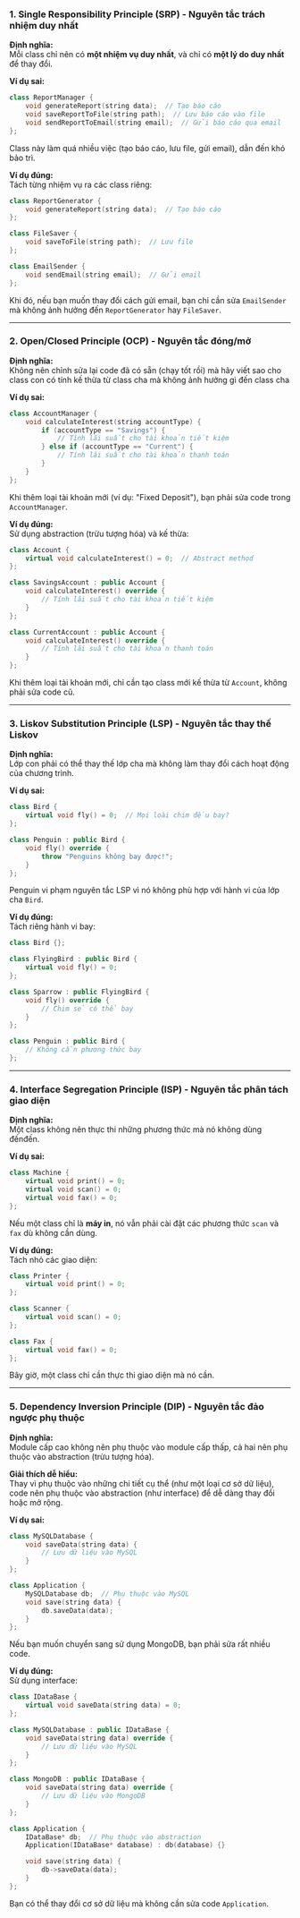 ### 1. **Single Responsibility Principle (SRP) - Nguyên tắc trách nhiệm duy nhất**

**Định nghĩa:**  
Mỗi class chỉ nên có **một nhiệm vụ duy nhất**, và chỉ có **một lý do duy nhất** để thay đổi.

**Ví dụ sai:**
```cpp
class ReportManager {
    void generateReport(string data);  // Tạo báo cáo
    void saveReportToFile(string path);  // Lưu báo cáo vào file
    void sendReportToEmail(string email);  // Gửi báo cáo qua email
};
```
Class này làm quá nhiều việc (tạo báo cáo, lưu file, gửi email), dẫn đến khó bảo trì.

**Ví dụ đúng:**  
Tách từng nhiệm vụ ra các class riêng:
```cpp
class ReportGenerator {
    void generateReport(string data);  // Tạo báo cáo
};

class FileSaver {
    void saveToFile(string path);  // Lưu file
};

class EmailSender {
    void sendEmail(string email);  // Gửi email
};
```
Khi đó, nếu bạn muốn thay đổi cách gửi email, bạn chỉ cần sửa `EmailSender` mà không ảnh hưởng đến `ReportGenerator` hay `FileSaver`.

---

### 2. **Open/Closed Principle (OCP) - Nguyên tắc đóng/mở**

**Định nghĩa:**  
Không nên chỉnh sửa lại code đã có sẵn (chạy tốt rồi) mà hãy viết sao cho class con có tính kế thừa từ class cha mà không ảnh hưởng gì đến class cha

**Ví dụ sai:**  
```cpp
class AccountManager {
    void calculateInterest(string accountType) {
        if (accountType == "Savings") {
            // Tính lãi suất cho tài khoản tiết kiệm
        } else if (accountType == "Current") {
            // Tính lãi suất cho tài khoản thanh toán
        }
    }
};
```
Khi thêm loại tài khoản mới (ví dụ: "Fixed Deposit"), bạn phải sửa code trong `AccountManager`.

**Ví dụ đúng:**  
Sử dụng abstraction (trừu tượng hóa) và kế thừa:
```cpp
class Account {
    virtual void calculateInterest() = 0;  // Abstract method
};

class SavingsAccount : public Account {
    void calculateInterest() override {
        // Tính lãi suất cho tài khoản tiết kiệm
    }
};

class CurrentAccount : public Account {
    void calculateInterest() override {
        // Tính lãi suất cho tài khoản thanh toán
    }
};
```
Khi thêm loại tài khoản mới, chỉ cần tạo class mới kế thừa từ `Account`, không phải sửa code cũ.

---

### 3. **Liskov Substitution Principle (LSP) - Nguyên tắc thay thế Liskov**

**Định nghĩa:**  
Lớp con phải có thể thay thế lớp cha mà không làm thay đổi cách hoạt động của chương trình.

**Ví dụ sai:**  
```cpp
class Bird {
    virtual void fly() = 0;  // Mọi loài chim đều bay?
};

class Penguin : public Bird {
    void fly() override {
        throw "Penguins không bay được!";
    }
};
```
Penguin vi phạm nguyên tắc LSP vì nó không phù hợp với hành vi của lớp cha `Bird`.

**Ví dụ đúng:**  
Tách riêng hành vi bay:
```cpp
class Bird {};

class FlyingBird : public Bird {
    virtual void fly() = 0;
};

class Sparrow : public FlyingBird {
    void fly() override {
        // Chim sẻ có thể bay
    }
};

class Penguin : public Bird {
    // Không cần phương thức bay
};
```

---

### 4. **Interface Segregation Principle (ISP) - Nguyên tắc phân tách giao diện**

**Định nghĩa:**  
Một class không nên thực thi những phương thức mà nó không dùng đếnđến.

**Ví dụ sai:**  
```cpp
class Machine {
    virtual void print() = 0;
    virtual void scan() = 0;
    virtual void fax() = 0;
};
```
Nếu một class chỉ là **máy in**, nó vẫn phải cài đặt các phương thức `scan` và `fax` dù không cần dùng.

**Ví dụ đúng:**  
Tách nhỏ các giao diện:
```cpp
class Printer {
    virtual void print() = 0;
};

class Scanner {
    virtual void scan() = 0;
};

class Fax {
    virtual void fax() = 0;
};
```
Bây giờ, một class chỉ cần thực thi giao diện mà nó cần.

---

### 5. **Dependency Inversion Principle (DIP) - Nguyên tắc đảo ngược phụ thuộc**

**Định nghĩa:**  
Module cấp cao không nên phụ thuộc vào module cấp thấp, cả hai nên phụ thuộc vào abstraction (trừu tượng hóa).

**Giải thích dễ hiểu:**  
Thay vì phụ thuộc vào những chi tiết cụ thể (như một loại cơ sở dữ liệu), code nên phụ thuộc vào abstraction (như interface) để dễ dàng thay đổi hoặc mở rộng.

**Ví dụ sai:**  
```cpp
class MySQLDatabase {
    void saveData(string data) {
        // Lưu dữ liệu vào MySQL
    }
};

class Application {
    MySQLDatabase db;  // Phụ thuộc vào MySQL
    void save(string data) {
        db.saveData(data);
    }
};
```
Nếu bạn muốn chuyển sang sử dụng MongoDB, bạn phải sửa rất nhiều code.

**Ví dụ đúng:**  
Sử dụng interface:
```cpp
class IDataBase {
    virtual void saveData(string data) = 0;
};

class MySQLDatabase : public IDataBase {
    void saveData(string data) override {
        // Lưu dữ liệu vào MySQL
    }
};

class MongoDB : public IDataBase {
    void saveData(string data) override {
        // Lưu dữ liệu vào MongoDB
    }
};

class Application {
    IDataBase* db;  // Phụ thuộc vào abstraction
    Application(IDataBase* database) : db(database) {}

    void save(string data) {
        db->saveData(data);
    }
};
```
Bạn có thể thay đổi cơ sở dữ liệu mà không cần sửa code `Application`.

